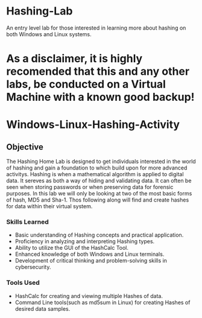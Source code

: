 # Hashing-Lab
An entry level lab for those interested in learning more about hashing on both Windows and Linux systems. 

# As a disclaimer, it is highly recomended that this and any other labs, be conducted on a Virtual Machine with a known good backup!

# Windows-Linux-Hashing-Activity

## Objective

The Hashing Home Lab is designed to get individuals interested in the world of hashing and gain a foundation to which build upon for more advanced activitys. Hashing is when a mathematical algorithm is applied to digital data. It sereves as both a way of hiding and validating data. It can often be seen when storing passwords or when preserving data for forensic purposes. In this lab we will only be looking at two of the most basic forms of hash, MD5 and Sha-1. Thos following along will find and create hashes for data within their virtual system.

### Skills Learned

- Basic understanding of Hashing concepts and practical application.
- Proficiency in analyzing and interpreting Hashing types.
- Ability to utilize the GUI of the HashCalc Tool.
- Enhanced knowledge of both Windows and Linux terminals.
- Development of critical thinking and problem-solving skills in cybersecurity.

### Tools Used

- HashCalc for creating and viewing multiple Hashes of data.
- Command Line tools(such as md5sum in Linux) for creating Hashes of desired data samples.
  
